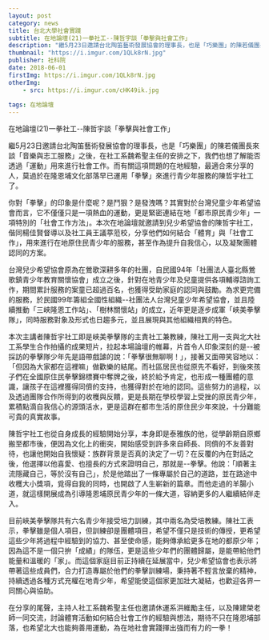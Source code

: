 ```yaml
---
layout: post
category: news
title: 台北大學社會實踐
subtitle: 在地論壇(21)一拳社工--陳哲宇談「拳擊與社會工作」
description: "繼5月23日邀請台北陶笛藝術發展協會的理事長，也是「巧樂團」的陳若儀團長來談「音樂與志工服務」之後，在社工系魏希聖主任的安排之下..."
thumbnail: "https://i.imgur.com/1QLk8rN.jpg"
publisher: 社科院
date: 2018-06-01
firstImg: https://i.imgur.com/1QLk8rN.jpg
otherImg:
    - src: https://i.imgur.com/cHK49ik.jpg
    
tags: 在地論壇
---
```


在地論壇(21)一拳社工--陳哲宇談「拳擊與社會工作」

繼5月23日邀請台北陶笛藝術發展協會的理事長，也是「巧樂團」的陳若儀團長來談「音樂與志工服務」之後，在社工系魏希聖主任的安排之下，我們也想了解能否透過「運動」用來進行社會工作。而有關這項問題的在地經驗，最適合來分享的人，莫過於在隆恩埔文化部落早已運用「拳擊」來進行青少年服務的陳哲宇社工了。

你對「拳擊」的印象是什麼呢？是鬥狠？是發洩嗎？其實對於台灣兒童少年希望協會而言，它不僅僅只是一項熱血的運動，更是緊密連結在地「都市原民青少年」一項特別的「社會工作方法」。本次在地論壇就邀請到兒少希望協會的陳哲宇社工，偕同楊佳賢督導以及社工員王議葶蒞校，分享他們如何結合「體育」與「社會工作」，用來進行在地原住民青少年的服務，甚至作為提升自我信心，以及凝聚團體認同的方案。

台灣兒少希望協會原為在鶯歌深耕多年的社團，自民國94年「社團法人臺北縣鶯歌鎮青少年教育關懷協會」成立之後，針對在地青少年及兒童提供各項輔導諮詢工作，期間累計服務的案童已超過百名，也獲得受助家庭的認同與鼓勵。為求更完備的服務，於民國99年籌組全國性組織--社團法人台灣兒童少年希望協會，並且陸續推動「三峽隆恩工作站」、「樹林關懷站」的成立，近年更是逐步成軍「峽美拳擊隊」，同時服務對象及形式也日趨多元，並且展現與其他組織相異的特色。

本次主講者陳哲宇社工即是峽美拳擊隊的主責社工兼教練，陳社工用一支與北大社工系學生合作拍攝的成果短片，拉起本場論壇的帷幕，片首令人印象深刻的是--被採訪的拳擊隊少年先是語帶戲謔的說：「拳擊很無聊啊！」，接著又面帶笑容地以：「但因為大家都在這裡嘛」做歡樂的結尾。而社區居民也從原先不看好，到後來孩子們在全國原住民拳擊錦標賽中奪牌之後，終於給予肯定，也形成一種團體的意識，讓孩子在這裡獲得同儕的支持，也獲得對於在地的認同。這些努力的過程，以及透過團隊合作所得到的收穫與反饋，更是長期在學校學習上受挫的原民青少年，累積點滴自我信心的源頭活水，更是這群在都市生活的原住民少年來說，十分難能可貴的真實故事。

陳哲宇社工也從自身成長的經驗開始分享，本身即是泰雅族的他，從學齡期自原鄉搬至都市後，便因為文化上的衝突，開始感受到許多來自師長、同儕的不友善對待，也讓他開始自我懷疑：族群背景是否真的決定了一切？在反覆的內在對話之後，他選擇以他喜愛、也擅長的方式來證明自己，那就是--拳擊。他說：「順著主流隱藏自己，等於沒有自己」，於是他踏出了一條專屬於自己的道路，並在路途中收穫大小獎項，覓得自我的同時，也開啟了人生嶄新的篇章。而他走過的羊腸小道，就這樣開展成為引導隆恩埔原民青少年的一條大道，容納更多的人繼續結伴走入。

目前峽美拳擊隊共有六名青少年接受培力訓練，其中兩名為受培教練。陳社工表示，拳擊雖是個人項目，但訓練卻是團體項目，希望不僅只是技術的傳授，更希望這些少年將過程中經驗到的協力、甚至使命感，能夠傳承給更多在地的都原少年；因為這不是一個只拚「成績」的隊伍，更是這些少年們的團體歸屬，是能帶給他們能量和溫暖的「家」。而這個家庭目前正持續在延展當中，兒少希望協會也表示將帶著這些成員們，合力打造專屬於他們的拳擊訓練場，秉持著不輕言放棄的精神，持續透過各種方式充權在地青少年，希望能使這個家更加壯大凝結，也歡迎各界一同關心與協助。

在分享的尾聲，主持人社工系魏希聖主任也邀請休運系洪維勵主任，以及陳建榮老師一同交流，討論體育活動如何結合社會工作的經驗與想法，期待不只在隆恩埔部落，也希望北大也能夠善用運動，為在地社會實踐揮出強而有力的一拳！